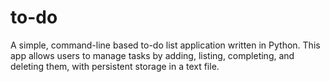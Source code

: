 # to-do
A simple, command-line based to-do list application written in Python. This app allows users to manage tasks by adding, listing, completing, and deleting them, with persistent storage in a text file.
